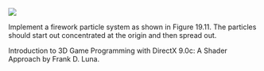[![](http://img.youtube.com/vi/ZVrldEBsmyk/0.jpg)](http://www.youtube.com/watch?v=ZVrldEBsmyk "Chapter 19 - Exercise 1 - Firework Particle System")

Implement a firework particle system as shown in Figure 19.11. The particles should start out concentrated at the origin and then spread out.

Introduction to 3D Game Programming with DirectX 9.0c: A Shader Approach by Frank D. Luna.
